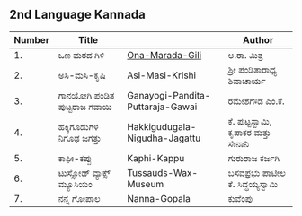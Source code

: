 ## 2nd Language Kannada
|Number|Title||Author
|-|-|-|-|
|1.| ಒಣ ಮರದ ಗಿಳಿ |[Ona-Marada-Gili](ch1-Ona-Marada-Gili.md)|ಅ.ರಾ. ಮಿತ್ರ                                         
|2.| ಅಸಿ-ಮಸಿ-ಕೃಷಿ |Asi-Masi-Krishi|ಶ್ರೀ ಪಂಡಿತಾರಾಧ್ಯ ಶಿವಾಚಾರ್ಯ 
|3.| ಗಾನಯೋಗಿ ಪಂಡಿತ ಪುಟ್ಟರಾಜ ಗವಾಯಿ |Ganayogi-Pandita-Puttaraja-Gawai|ರಮೇಶಗೌಡ ಎಂ.ಕೆ. 
|4.| ಹಕ್ಕಿಗೂಡುಗಳ ನಿಗೂಢ ಜಗತ್ತು |Hakkigudugala-Nigudha-Jagattu|ಕೆ. ಪುಟ್ಟಸ್ವಾಮಿ, ಕೃಪಾಕರ ಮತ್ತು ಸೇನಾನಿ 
|5.| ಕಾಫೀ-ಕಪ್ಪು |Kaphi-Kappu|ಗುರುರಾಜ ಕರ್ಜಗಿ 
|6.| ಟುಸ್ಸೋಡ್ ವ್ಯಾಕ್ಸ್ ಮ್ಯೂಸಿಯಂ |Tussauds-Wax-Museum|ಬಸವಪ್ರಭು ಪಾಟೀಲ ಕೆ. ಸಿದ್ಧಯ್ಯಸ್ವಾಮಿ 
|7.| ನನ್ನ ಗೋಪಾಲ |Nanna-Gopala|ಕುವೆಂಪು 





